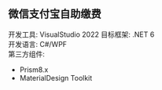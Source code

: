 ## 微信支付宝自助缴费
开发工具: VisualStudio 2022
目标框架: .NET 6  
开发语言: C#/WPF  
第三方组件:   
- Prism8.x 
- MaterialDesign Toolkit
